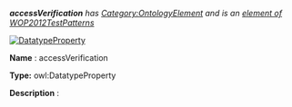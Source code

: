___accessVerification__ 
 has
 [Category:OntologyElement](../../Category/OntologyElement "Category:OntologyElement") 
 and is an
 [element of](../../Property/ElementOf "Property:ElementOf") 
[WOP2012TestPatterns](http://ontologydesignpatterns.org/wiki/index.php?title=Submissions:WOP2012TestPatterns&action=edit&redlink=1 "Submissions:WOP2012TestPatterns (not yet written)")_




  





[![DatatypeProperty](../../images/thumb/a/a5/DatatypeProperty.gif/45px-DatatypeProperty.gif)](../../Image/DatatypeProperty.gif "DatatypeProperty")


__Name__ 
 : accessVerification
 



__Type:__ 
 owl:DatatypeProperty
 



__Description__ 
 :